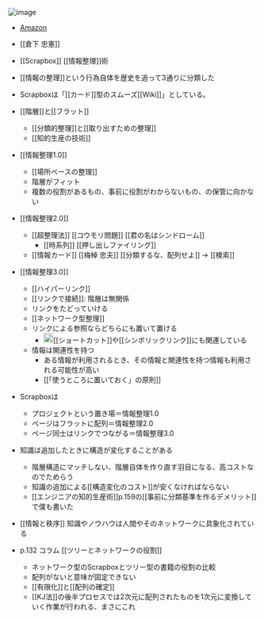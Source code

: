 
![image](https://gyazo.com/b9269934b857d68694779e3b0e641141/thumb/1000)
- [Amazon](https://amzn.to/2LFpHps)
- [[倉下 忠憲]]
- [[Scrapbox]] [[情報整理]]術

- [[情報の整理]]という行為自体を歴史を追って3通りに分類した



- Scrapboxは「[[カード]]型のスムーズ[[Wiki]]」としている。
- [[階層]]と[[フラット]]
    - [[分類的整理]]と[[取り出すための整理]]
    - [[知的生産の技術]]
- [[情報整理1.0]]
    - [[場所ベースの整理]]
    - 階層がフィット
    - 複数の役割があるもの、事前に役割がわからないもの、の保管に向かない
- [[情報整理2.0]]
    - [[超整理法]] [[コウモリ問題]] [[君の名はシンドローム]]
        - [[時系列]] [[押し出しファイリング]]
    - [[情報カード]] [[梅棹 忠夫]] [[分類するな、配列せよ]] → [[検索]]
- [[情報整理3.0]]
    - [[ハイパーリンク]]
    - [[リンクで接続]]: 階層は無関係
    - リンクをたどっていける
    - [[ネットワーク型整理]]
    - リンクによる参照ならどちらにも置いて置ける
        - <img src='https://scrapbox.io/api/pages/nishio/nishio/icon' alt='nishio.icon' height="19.5"/>[[ショートカット]]や[[シンボリックリンク]]にも関連している
    - 情報は関連性を持つ
        - ある情報が利用されるとき、その情報と関連性を持つ情報も利用される可能性が高い
        - [[「使うところに置いておく」の原則]]
- Scrapboxは
    - プロジェクトという置き場＝情報整理1.0
    - ページはフラットに配列＝情報整理2.0
    - ページ同士はリンクでつながる＝情報整理3.0

- 知識は追加したときに構造が変化することがある
    - 階層構造にマッチしない、階層自体を作り直す羽目になる、高コストなのでためらう
    - 知識の追加による[[構造変化のコスト]]が安くなければならない
    - [[エンジニアの知的生産術]]p.159の[[事前に分類基準を作るデメリット]]で僕も書いた

- [[情報と秩序]] 知識やノウハウは人間やそのネットワークに具象化されている

- p.132 コラム [[ツリーとネットワークの役割]]
    - ネットワーク型のScrapboxとツリー型の書籍の役割の比較
    - 配列がないと意味が固定できない
    - [[有限化]]と[[配列の確定]]
    - [[KJ法]]の後半プロセスでは2次元に配列されたものを1次元に変換していく作業が行われる、まさにこれ
